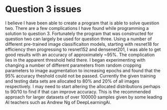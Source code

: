 # Question 3 issues

I believe I have been able to create a program that is able to solve question two. 
There are a few complications I have found while programming a solution to question 3. Fortunately the program that was constructed for question two can 
largely be used for question three. Using a number of different pre-trained image classificaiton models, starting with resnet18 for efficiency then progressing 
to resnet152 and densenet201, I was able to get good results with an accuracy of approximately ~95%. The complication lies in the apparent threshold held there.
I began experimenting with changing a number of different parameters from random cropping parameters to image augmentation to increasing epochs and found that 
the 95% accuracy theshold  could not be passed. Currently the given training and testing data sets are allocated to 80% and 20% of all images respectively. 
I may need to start altering the allocated distributions perhaps to 90/10 to find if that can improve accuracy. This is the recommended approach for larger datasets of over 100000 samples given by some leading AI teachers such as Andrew Ng of DeepLearningAi.
